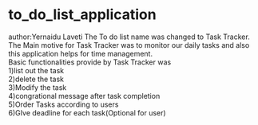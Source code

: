 # to_do_list_application
author:Yernaidu Laveti
The To do list name was changed to Task Tracker.<br>
The Main motive for Task Tracker was to monitor our daily tasks and also this application helps for time management.<br>
Basic functionalities provide by Task Tracker was<br>
1)list out the task<br>
2)delete the task<br>
3)Modify the task<br>
4)congrational message after task completion<br>
5)Order Tasks according to users<br>
6)GIve deadline for each task(Optional for user)<br>
